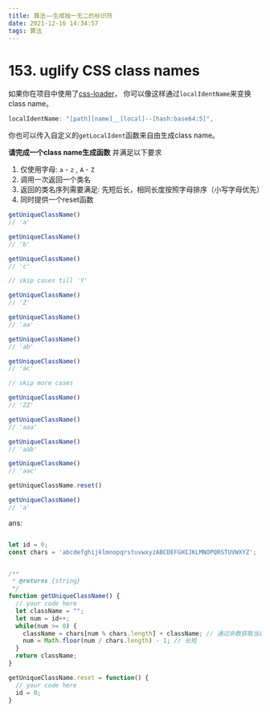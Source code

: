 ```yaml
---
title: 算法——生成独一无二的标识符
date: 2021-12-16 14:34:57
tags: 算法
---
```


# 153. uglify CSS class names

如果你在项目中使用了[css-loader](https://github.com/webpack-contrib/css-loader)， 你可以像这样通过`localIdentName`来变换class name。

```js
localIdentName: "[path][name]__[local]--[hash:base64:5]",
```

你也可以传入自定义的`getLocalIdent`函数来自由生成class name。

**请完成一个class name生成函数** 并满足以下要求

1. 仅使用字母: `a` - `z` , `A` - `Z`
2. 调用一次返回一个类名
3. 返回的类名序列需要满足: 先短后长，相同长度按照字母排序（小写字母优先）
4. 同时提供一个reset函数

```js
getUniqueClassName()
// 'a'

getUniqueClassName()
// 'b'

getUniqueClassName()
// 'c'

// skip cases till 'Y'

getUniqueClassName()
// 'Z'

getUniqueClassName()
// 'aa'

getUniqueClassName()
// 'ab'

getUniqueClassName()
// 'ac'

// skip more cases

getUniqueClassName()
// 'ZZ'

getUniqueClassName()
// 'aaa'

getUniqueClassName()
// 'aab'

getUniqueClassName()
// 'aac'

getUniqueClassName.reset()

getUniqueClassName()
// 'a'
```

ans:

```js

let id = 0;
const chars = 'abcdefghijklmnopqrstuvwxyzABCDEFGHIJKLMNOPQRSTUVWXYZ';


/**
 * @returns {string}
 */
function getUniqueClassName() {
  // your code here
  let className = "";
  let num = id++;
  while(num >= 0) {
    className = chars[num % chars.length] + className; // 通过余数获取当前字符， 理解为52进制转为十进制
    num = Math.floor(num / chars.length) - 1; // 长短
  }
  return className;
}

getUniqueClassName.reset = function() {
  // your code here
  id = 0;
}
```

